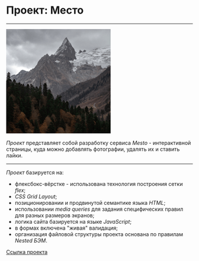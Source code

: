 # Проект: Место
___
![](/images/element__image-dombai.png)

*Проект* представляет собой разработку сервиса *Mesto* - интерактивной страницы, куда можно добавлять фотографии, удалять их и ставить лайки.
___
*Проект* базируется на:
* флексбокс-вёрстке - использована технология построения сетки *flex*;
* *CSS Grid Layout*;
* позиционировании и продвинутой семантике языка *HTML*;
* использовании *media queries* для задания специфических правил для разных размеров экранов;
* логика сайта базируется на языке *JavaScript*;
* в формах включена "живая" валидация;
* организация файловой структуры проекта основана по правилам *Nested БЭМ*.

[Ссылка проекта](https://ayu-galsan.github.io/mesto/)